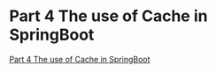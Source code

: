 # Part 4 The use of Cache in SpringBoot
[Part 4 The use of Cache in SpringBoot](https://aiwithcloud.com/2022/09/19/part_4_the_use_of_cache_in_springboot/)